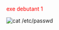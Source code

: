 <span style="color: red; size: +5"> exe debutant 1 <font/>

![cat /etc/passwd](https://raw.githubusercontent.com/tonuser/mon-image-repo/main/logo.png)

